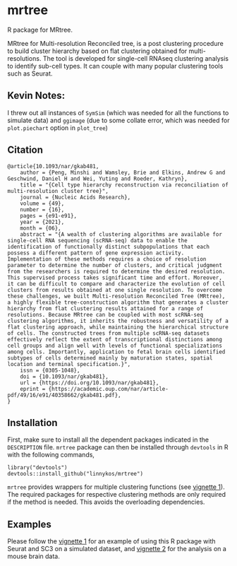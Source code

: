 # mrtree 

R package for MRtree.

MRtree for Multi-resolution Reconciled tree, is a post clustering procedure to build cluster hierarchy based on flat clustering obtained for multi-resolutions. The tool is developed for single-cell RNAseq clustering analysis to identify sub-cell types. It can couple with many popular clustering tools such as Seurat. 

## Kevin Notes:

I threw out all instances of `SymSim` (which was needed for all the functions to simulate data) and `ggimage` (due to some collate error, which was needed for `plot.piechart` option in `plot_tree`)


## Citation

```
@article{10.1093/nar/gkab481,
    author = {Peng, Minshi and Wamsley, Brie and Elkins, Andrew G and Geschwind, Daniel H and Wei, Yuting and Roeder, Kathryn},
    title = "{Cell type hierarchy reconstruction via reconciliation of multi-resolution cluster tree}",
    journal = {Nucleic Acids Research},
    volume = {49},
    number = {16},
    pages = {e91-e91},
    year = {2021},
    month = {06},
    abstract = "{A wealth of clustering algorithms are available for single-cell RNA sequencing (scRNA-seq) data to enable the identification of functionally distinct subpopulations that each possess a different pattern of gene expression activity. Implementation of these methods requires a choice of resolution parameter to determine the number of clusters, and critical judgment from the researchers is required to determine the desired resolution. This supervised process takes significant time and effort. Moreover, it can be difficult to compare and characterize the evolution of cell clusters from results obtained at one single resolution. To overcome these challenges, we built Multi-resolution Reconciled Tree (MRtree), a highly flexible tree-construction algorithm that generates a cluster hierarchy from flat clustering results attained for a range of resolutions. Because MRtree can be coupled with most scRNA-seq clustering algorithms, it inherits the robustness and versatility of a flat clustering approach, while maintaining the hierarchical structure of cells. The constructed trees from multiple scRNA-seq datasets effectively reflect the extent of transcriptional distinctions among cell groups and align well with levels of functional specializations among cells. Importantly, application to fetal brain cells identified subtypes of cells determined mainly by maturation states, spatial location and terminal specification.}",
    issn = {0305-1048},
    doi = {10.1093/nar/gkab481},
    url = {https://doi.org/10.1093/nar/gkab481},
    eprint = {https://academic.oup.com/nar/article-pdf/49/16/e91/40358662/gkab481.pdf},
}
```


## Installation
First, make sure to install all the dependent packages indicated in the `DESCRIPTION` file.
`mrtree` package can then be installed through `devtools` in R with the following commands,
```{r}
library("devtools")
devtools::install_github("linnykos/mrtree")
```

`mrtree` provides wrappers for multiple clustering functions (see [vignette 1](https://htmlpreview.github.io/?https://github.com/pengminshi/MRtree/blob/master/vignettes/MRtree-tutorial.html)). The required packages for respective clustering methods are only required if the method is needed. This avoids the overloading dependencies.

## Examples
Please follow the [vignette 1](https://htmlpreview.github.io/?https://github.com/pengminshi/MRtree/blob/master/vignettes/MRtree-tutorial.html) for an example of using this R package with Seurat and SC3 on a simulated dataset, and [vignette 2](https://htmlpreview.github.io/?https://github.com/pengminshi/MRtree/blob/master/vignettes/zeisel_example.html) for the analysis on a mouse brain data.
